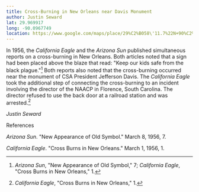 ```yaml
---
title: Cross-Burning in New Orleans near Davis Monument
author: Justin Seward
lat: 29.969917
long: -90.0967749
location: https://www.google.com/maps/place/29%C2%B058\'11.7%22N+90%C2%B005\'39.1%22W/@29.969917,-90.0967749,17z/data=!3m1!4b1!4m4!3m3!8m2!3d29.969917!4d-90.0942?entry=ttu
---
```

In 1956, the *California Eagle* and the *Arizona Sun* published
simultaneous reports on a cross-burning in New Orleans. Both articles
noted that a sign had been placed above the blaze that read: "Keep our
kids safe from the black plague."[^1] Both reports also noted that the
cross-burning occurred near the monument of CSA President Jefferson
Davis. The *California Eagle* took the additional step of connecting the
cross-burning to an incident involving the director of the NAACP in
Florence, South Carolina. The director refused to use the back door at a
railroad station and was arrested.[^2]

*Justin Seward*

References

*Arizona Sun*. "New Appearance of Old Symbol." March 8, 1956, 7.

*California Eagle*. "Cross Burns in New Orleans." March 1, 1956, 1.

[^1]: *Arizona Sun*, "New Appearance of Old Symbol," 7; *California
    Eagle*, "Cross Burns in New Orleans," 1.

[^2]: *California Eagle*, "Cross Burns in New Orleans," 1.
